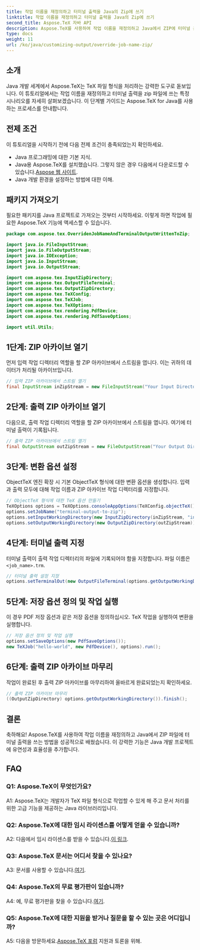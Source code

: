 ```yaml
---
title: 작업 이름을 재정의하고 터미널 출력을 Java의 Zip에 쓰기
linktitle: 작업 이름을 재정의하고 터미널 출력을 Java의 Zip에 쓰기
second_title: Aspose.TeX 자바 API
description: Aspose.TeX를 사용하여 작업 이름을 재정의하고 Java에서 ZIP에 터미널 출력을 작성하는 방법을 알아보세요. Java 개발자를 위한 포괄적인 튜토리얼입니다.
type: docs
weight: 11
url: /ko/java/customizing-output/override-job-name-zip/
---
```

## 소개

Java 개발 세계에서 Aspose.TeX는 TeX 파일 형식을 처리하는 강력한 도구로 돋보입니다. 이 튜토리얼에서는 작업 이름을 재정의하고 터미널 출력을 zip 파일에 쓰는 특정 시나리오를 자세히 살펴보겠습니다. 이 단계별 가이드는 Aspose.TeX for Java를 사용하는 프로세스를 안내합니다.

## 전제 조건

이 튜토리얼을 시작하기 전에 다음 전제 조건이 충족되었는지 확인하세요.
- Java 프로그래밍에 대한 기본 지식.
-  Java용 Aspose.TeX를 설치했습니다. 그렇지 않은 경우 다음에서 다운로드할 수 있습니다.[Aspose 웹 사이트](https://releases.aspose.com/tex/java/).
- Java 개발 환경을 설정하는 방법에 대한 이해.

## 패키지 가져오기

필요한 패키지를 Java 프로젝트로 가져오는 것부터 시작하세요. 이렇게 하면 작업에 필요한 Aspose.TeX 기능에 액세스할 수 있습니다.

```java
package com.aspose.tex.OverridenJobNameAndTerminalOutputWrittenToZip;

import java.io.FileInputStream;
import java.io.FileOutputStream;
import java.io.IOException;
import java.io.InputStream;
import java.io.OutputStream;

import com.aspose.tex.InputZipDirectory;
import com.aspose.tex.OutputFileTerminal;
import com.aspose.tex.OutputZipDirectory;
import com.aspose.tex.TeXConfig;
import com.aspose.tex.TeXJob;
import com.aspose.tex.TeXOptions;
import com.aspose.tex.rendering.PdfDevice;
import com.aspose.tex.rendering.PdfSaveOptions;

import util.Utils;
```

## 1단계: ZIP 아카이브 열기

먼저 입력 작업 디렉터리 역할을 할 ZIP 아카이브에서 스트림을 엽니다. 이는 귀하의 데이터가 처리될 아카이브입니다.

```java
// 입력 ZIP 아카이브에서 스트림 열기
final InputStream inZipStream = new FileInputStream("Your Input Directory" + "zip-in.zip");
```

## 2단계: 출력 ZIP 아카이브 열기

다음으로, 출력 작업 디렉터리 역할을 할 ZIP 아카이브에서 스트림을 엽니다. 여기에 터미널 출력이 기록됩니다.

```java
// 출력 ZIP 아카이브에서 스트림 열기
final OutputStream outZipStream = new FileOutputStream("Your Output Directory" + "terminal-out-to-zip.zip");
```

## 3단계: 변환 옵션 설정

ObjectTeX 엔진 확장 시 기본 ObjectTeX 형식에 대한 변환 옵션을 생성합니다. 입력과 출력 모두에 대해 작업 이름과 ZIP 아카이브 작업 디렉터리를 지정합니다.

```java
// ObjectTeX 형식에 대한 TeX 옵션 만들기
TeXOptions options = TeXOptions.consoleAppOptions(TeXConfig.objectTeX());
options.setJobName("terminal-output-to-zip");
options.setInputWorkingDirectory(new InputZipDirectory(inZipStream, "in"));
options.setOutputWorkingDirectory(new OutputZipDirectory(outZipStream));
```

## 4단계: 터미널 출력 지정

 터미널 출력이 출력 작업 디렉터리의 파일에 기록되어야 함을 지정합니다. 파일 이름은`<job_name>.trm`.

```java
// 터미널 출력 설정 지정
options.setTerminalOut(new OutputFileTerminal(options.getOutputWorkingDirectory()));
```

## 5단계: 저장 옵션 정의 및 작업 실행

이 경우 PDF 저장 옵션과 같은 저장 옵션을 정의하십시오. TeX 작업을 실행하여 변환을 실행합니다.

```java
// 저장 옵션 정의 및 작업 실행
options.setSaveOptions(new PdfSaveOptions());
new TeXJob("hello-world", new PdfDevice(), options).run();
```

## 6단계: 출력 ZIP 아카이브 마무리

작업이 완료된 후 출력 ZIP 아카이브를 마무리하여 올바르게 완료되었는지 확인하세요.

```java
// 출력 ZIP 아카이브 마무리
((OutputZipDirectory) options.getOutputWorkingDirectory()).finish();
```

## 결론

축하해요! Aspose.TeX를 사용하여 작업 이름을 재정의하고 Java에서 ZIP 파일에 터미널 출력을 쓰는 방법을 성공적으로 배웠습니다. 이 강력한 기능은 Java 개발 프로젝트에 유연성과 효율성을 추가합니다.

## FAQ

### Q1: Aspose.TeX이 무엇인가요?

A1: Aspose.TeX는 개발자가 TeX 파일 형식으로 작업할 수 있게 해 주고 문서 처리를 위한 고급 기능을 제공하는 Java 라이브러리입니다.

### Q2: Aspose.TeX에 대한 임시 라이센스를 어떻게 얻을 수 있습니까?

 A2: 다음에서 임시 라이센스를 받을 수 있습니다.[이 링크](https://purchase.aspose.com/temporary-license/).

### Q3: Aspose.TeX 문서는 어디서 찾을 수 있나요?

 A3: 문서를 사용할 수 있습니다.[여기](https://reference.aspose.com/tex/java/).

### Q4: Aspose.TeX의 무료 평가판이 있습니까?

 A4: 예, 무료 평가판을 찾을 수 있습니다.[여기](https://releases.aspose.com/).

### Q5: Aspose.TeX에 대한 지원을 받거나 질문을 할 수 있는 곳은 어디입니까?

 A5: 다음을 방문하세요.[Aspose.TeX 포럼](https://forum.aspose.com/c/tex/47) 지원과 토론을 위해.
